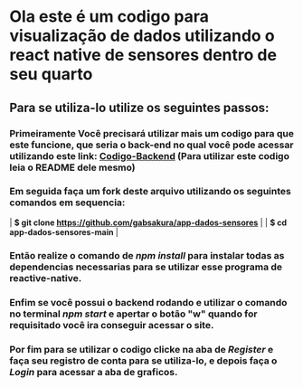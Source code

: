 # Ola este é um codigo para visualização de dados utilizando o react native de sensores dentro de seu quarto 

## Para se utiliza-lo utilize os seguintes passos:

### Primeiramente Você precisará utilizar mais um codigo para que este funcione, que seria o back-end no qual você pode acessar utilizando este link: [Codigo-Backend](https://github.com/gabsakura/2emr-backend-IoT-dados-sensores-main.git) (Para utilizar este codigo leia o README dele mesmo)

### Em seguida faça um fork deste arquivo utilizando os seguintes comandos em sequencia:
| **$ git clone https://github.com/gabsakura/app-dados-sensores** | 
| **$ cd app-dados-sensores-main** |

### Então realize o comando de *npm install* para instalar todas as dependencias necessarias para se utilizar esse programa de reactive-native.

### Enfim se você possui o backend rodando e utilizar o comando no terminal *npm start* e apertar o botão "w" quando for requisitado você ira conseguir acessar o site.

### Por fim para se utilizar o codigo clicke na aba de *Register* e faça seu registro de conta para se utiliza-lo, e depois faça o *Login* para acessar a aba de graficos.